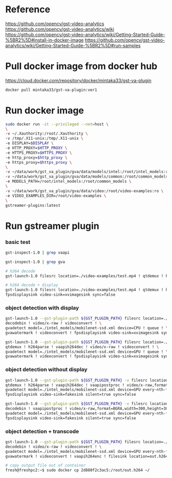 # Reference

https://github.com/opencv/gst-video-analytics
https://github.com/opencv/gst-video-analytics/wiki
https://github.com/opencv/gst-video-analytics/wiki/Getting-Started-Guide-%5BR2%5D#install-in-docker-image
https://github.com/opencv/gst-video-analytics/wiki/Getting-Started-Guide-%5BR2%5D#run-samples

# Pull docker image from docker hub

https://cloud.docker.com/repository/docker/mintaka33/gst-va-plugin

```bash
docker pull mintaka33/gst-va-plugin:ver1
```


# Run docker image

```bash
sudo docker run -it --privileged --net=host \
\
-v ~/.Xauthority:/root/.Xauthority \
-v /tmp/.X11-unix:/tmp/.X11-unix \
-e DISPLAY=$DISPLAY \
-e HTTP_PROXY=$HTTP_PROXY \
-e HTTPS_PROXY=$HTTPS_PROXY \
-e http_proxy=$http_proxy \
-e https_proxy=$https_proxy \
\
-v ~/data/work/gst_va_plugin/gva/data/models/intel:/root/intel_models:ro \
-v ~/data/work/gst_va_plugin/gva/data/models/common:/root/common_models:ro \
-e MODELS_PATH=/root/intel_models:/root/common_models \
\
-v ~/data/work/gst_va_plugin/gva/data/video:/root/video-examples:ro \
-e VIDEO_EXAMPLES_DIR=/root/video-examples \
\
gstreamer-plugins:latest
```

# Run gstreamer plugin

### basic test

```bash
gst-inspect-1.0 | grep vaapi

gst-inspect-1.0 | grep gva

# h264 decode
gst-launch-1.0 filesrc location=./video-examples/test.mp4 ! qtdemux ! h264parse ! vaapih264dec ! fakesink

# h264 decode + display
gst-launch-1.0 filesrc location=./video-examples/test.mp4 ! qtdemux ! h264parse ! vaapih264dec !\
fpsdisplaysink video-sink=xvimagesink sync=false
```

### object detection with display

```bash
gst-launch-1.0 --gst-plugin-path ${GST_PLUGIN_PATH} filesrc location=./video-examples/test.mp4 ! \
decodebin ! video/x-raw ! videoconvert ! \
gvadetect model=./intel_models/mobilenet-ssd.xml device=CPU ! queue ! \
gvawatermark ! videoconvert ! fpsdisplaysink video-sink=xvimagesink sync=false

gst-launch-1.0 --gst-plugin-path ${GST_PLUGIN_PATH} filesrc location=./video-examples/test.mp4 ! \
qtdemux ! h264parse ! vaapih264dec ! video/x-raw ! videoconvert ! \
gvadetect model=./intel_models/mobilenet-ssd.xml device=GPU ! queue ! \
gvawatermark ! videoconvert ! fpsdisplaysink video-sink=xvimagesink sync=false
```

### object detection without display

```bash
gst-launch-1.0 --gst-plugin-path ${GST_PLUGIN_PATH} -v filesrc location=./video-examples/test.mp4 ! \
qtdemux ! h264parse ! vaapih264dec ! vaapipostproc ! video/x-raw,format=BGRA,width=300,height=300 ! \
gvadetect model=./intel_models/mobilenet-ssd.xml device=GPU every-nth-frame=1 batch-size=1 ! \
fpsdisplaysink video-sink=fakesink silent=true sync=false

gst-launch-1.0 --gst-plugin-path ${GST_PLUGIN_PATH} -v filesrc location=./video-examples/test.mp4 ! \
decodebin ! vaapipostproc ! video/x-raw,format=BGRA,width=300,height=300 ! \
gvadetect model=./intel_models/mobilenet-ssd.xml device=GPU every-nth-frame=2 batch-size=1 ! \
fpsdisplaysink video-sink=fakesink silent=true sync=false
```

### object detection + transcode

```bash
gst-launch-1.0 --gst-plugin-path ${GST_PLUGIN_PATH} filesrc location=./video-examples/test.mp4 ! \
decodebin ! video/x-raw ! videoconvert ! \
gvadetect model=./intel_models/mobilenet-ssd.xml device=GPU every-nth-frame=1 batch-size=1 ! queue ! \
gvawatermark ! videoconvert ! vaapih264enc ! filesink location=out.h264

# copy output file out of container
fresh@freshpc2:~$ sudo docker cp 2d880f2c3ac5:/root/out.h264 ~/
```
